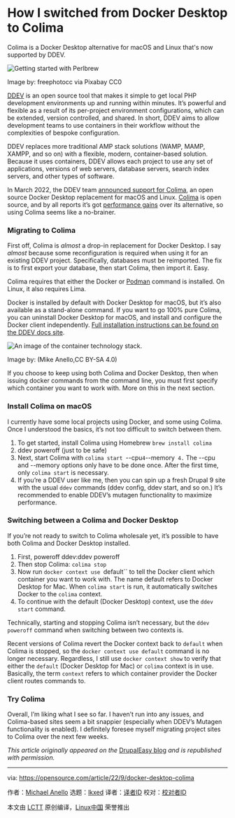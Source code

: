 [#]: subject: "How I switched from Docker Desktop to Colima"
[#]: via: "https://opensource.com/article/22/9/docker-desktop-colima"
[#]: author: "Michael Anello https://opensource.com/users/ultimike"
[#]: collector: "lkxed"
[#]: translator: " "
[#]: reviewer: " "
[#]: publisher: " "
[#]: url: " "

How I switched from Docker Desktop to Colima
======
Colima is a Docker Desktop alternative for macOS and Linux that's now supported by DDEV.

![Getting started with Perlbrew][1]

Image by: freephotocc via Pixabay CC0

[DDEV][2] is an open source tool that makes it simple to get local PHP development environments up and running within minutes. It’s powerful and flexible as a result of its per-project environment configurations, which can be extended, version controlled, and shared. In short, DDEV aims to allow development teams to use containers in their workflow without the complexities of bespoke configuration.

DDEV replaces more traditional AMP stack solutions (WAMP, MAMP, XAMPP, and so on) with a flexible, modern, container-based solution. Because it uses containers, DDEV allows each project to use any set of applications, versions of web servers, database servers, search index servers, and other types of software.

In March 2022, the DDEV team [announced support for C][3][olima][4], an open source Docker Desktop replacement for macOS and Linux. [Colima][5] is open source, and by all reports it’s got [performance gains][6] over its alternative, so using Colima seems like a no-brainer.

### Migrating to Colima

First off, Colima is *almost* a drop-in replacement for Docker Desktop. I say *almost* because some reconfiguration is required when using it for an existing DDEV project. Specifically, databases must be reimported. The fix is to first export your database, then start Colima, then import it. Easy.

Colima requires that either the Docker or [Podman][7] command is installed. On Linux, it also requires Lima.

Docker is installed by default with Docker Desktop for macOS, but it’s also available as a stand-alone command. If you want to go 100% pure Colima, you can uninstall Docker Desktop for macOS, and install and configure the Docker client independently. [Full installation instructions can be found on the DDEV docs site][8].

![An image of the container technology stack.][9]

Image by: (Mike Anello,CC BY-SA 4.0)

If you choose to keep using both Colima and Docker Desktop, then when issuing docker commands from the command line, you must first specify which container you want to work with. More on this in the next section.

### Install Colima on macOS

I currently have some local projects using Docker, and some using Colima. Once I understood the basics, it’s not too difficult to switch between them.

1. To get started, install Colima using Homebrew `brew install colima`
2. ddev poweroff (just to be safe)
3. Next, start Colima with `colima start `--cpu` 4 `--memory` 4.` The --cpu and --memory options only have to be done once. After the first time, only `colima start` is necessary.
4. If you’re a DDEV user like me, then you can spin up a fresh Drupal 9 site with the usual `ddev` commands (ddev config, ddev start, and so on.) It’s recommended to enable DDEV’s mutagen functionality to maximize performance.

### Switching between a Colima and Docker Desktop

If you’re not ready to switch to Colima wholesale yet, it’s possible to have both Colima and Docker Desktop installed.

1. First, poweroff ddev:ddev poweroff
2. Then stop Colima: `colima stop`
3. Now run `docker context use `default`` to tell the Docker client which container you want to work with. The name default refers to Docker Desktop for Mac. When `colima start` is run, it automatically switches Docker to the `colima` context.
4. To continue with the default (Docker Desktop) context, use the `ddev start` command.

Technically, starting and stopping Colima isn’t necessary, but the `ddev poweroff` command when switching between two contexts is.

Recent versions of Colima revert the Docker context back to `default` when Colima is stopped, so the `docker context use default` command is no longer necessary. Regardless, I still use `docker context show` to verify that either the `default` (Docker Desktop for Mac) or `colima` context is in use. Basically, the term `context` refers to which container provider the Docker client routes commands to.

### Try Colima

Overall, I’m liking what I see so far. I haven’t run into any issues, and Colima-based sites seem a bit snappier (especially when DDEV’s Mutagen functionality is enabled). I definitely foresee myself migrating project sites to Colima over the next few weeks.

*This article originally appeared on the* [DrupalEasy blog][10] *and is republished with permission.*

--------------------------------------------------------------------------------

via: https://opensource.com/article/22/9/docker-desktop-colima

作者：[Michael Anello][a]
选题：[lkxed][b]
译者：[译者ID](https://github.com/译者ID)
校对：[校对者ID](https://github.com/校对者ID)

本文由 [LCTT](https://github.com/LCTT/TranslateProject) 原创编译，[Linux中国](https://linux.cn/) 荣誉推出

[a]: https://opensource.com/users/ultimike
[b]: https://github.com/lkxed
[1]: https://opensource.com/sites/default/files/lead-images/coffee_cafe_brew_laptop_desktop.jpg
[2]: https://github.com/drud/ddev
[3]: https://ddev.com/ddev-local/docker-desktop-alternatives-arrive-for-ddev-colima/
[4]: https://ddev.com/ddev-local/docker-desktop-alternatives-arrive-for-ddev-colima/
[5]: https://github.com/abiosoft/colima
[6]: https://ddev.com/ddev-local/docker-desktop-and-colima-benchmarking-on-macos/
[7]: https://opensource.com/article/22/2/start-running-containers
[8]: https://ddev.readthedocs.io/en/stable/users/docker_installation/#macos-installation-colima
[9]: https://opensource.com/sites/default/files/2022-09/docker-desktop-colima.png
[10]: https://www.drupaleasy.com/news
